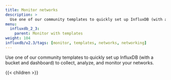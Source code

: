 ```yaml
---
title: Monitor networks
description: >
  Use one of our community templates to quickly set up InfluxDB (with a bucket and dashboard) to collect, analyze, and monitor your networks.
menu:
  influxdb_2_3:
    parent: Monitor with templates
weight: 104
influxdb/v2.3/tags: [monitor, templates, networks, networking]
---
```


Use one of our community templates to quickly set up InfluxDB (with a bucket and dashboard) to collect, analyze, and monitor your networks.

{{< children >}}